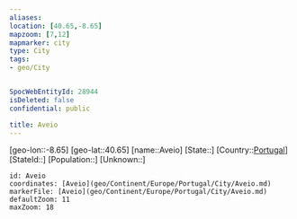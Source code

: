 ```yaml
---
aliases: 
location: [40.65,-8.65]
mapzoom: [7,12] 
mapmarker: city 
type: City
tags:
- geo/City


SpocWebEntityId: 28944
isDeleted: false
confidential: public

title: Aveio
---
```

[geo-lon::-8.65]
[geo-lat::40.65]
[name::Aveio]
[State::]
[Country::[Portugal](geo/Continent/Europe/Portugal.md)]
[StateId::]
[Population::]
[Unknown::]


```leaflet
id: Aveio
coordinates: [Aveio](geo/Continent/Europe/Portugal/City/Aveio.md)
markerFile: [Aveio](geo/Continent/Europe/Portugal/City/Aveio.md)
defaultZoom: 11 
maxZoom: 18
```


